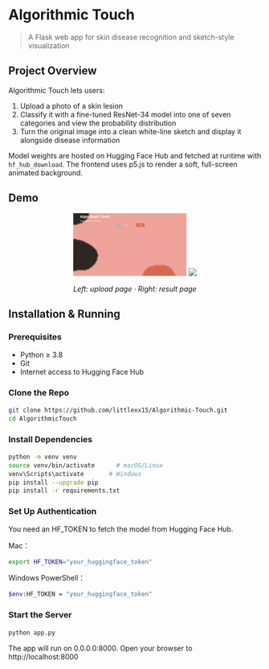 
# Algorithmic Touch

> A Flask web app for skin disease recognition and sketch-style visualization

## Project Overview

Algorithmic Touch lets users:

1. Upload a photo of a skin lesion  
2. Classify it with a fine-tuned ResNet-34 model into one of seven categories and view the probability distribution  
3. Turn the original image into a clean white-line sketch and display it alongside disease information  

Model weights are hosted on Hugging Face Hub and fetched at runtime with `hf_hub_download`. The frontend uses p5.js to render a soft, full-screen animated background.

## Demo

<div align="center">
<img src="./docs/screenshot-1.gif" width="45%" />  
<img src="./docs/screenshot-2.gif" width="45%" />

*Left: upload page · Right: result page*

</div>

## Installation & Running

### Prerequisites

- Python ≥ 3.8  
- Git  
- Internet access to Hugging Face Hub

### Clone the Repo

```bash
git clone https://github.com/littlexx15/Algorithmic-Touch.git
cd AlgorithmicTouch
```


### Install Dependencies

```bash
python -m venv venv
source venv/bin/activate      # macOS/Linux
venv\Scripts\activate       # Windows
pip install --upgrade pip
pip install -r requirements.txt
```

### Set Up Authentication

You need an HF_TOKEN to fetch the model from Hugging Face Hub.

Mac：

```bash
export HF_TOKEN="your_huggingface_token"
```

Windows PowerShell：

```bash
$env:HF_TOKEN = "your_huggingface_token"
```

### Start the Server

```bash
python app.py
```

The app will run on 0.0.0.0:8000. Open your browser to http://localhost:8000




